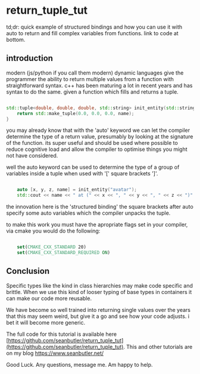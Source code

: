 # return_tuple_tut


td;dr: quick example of structured bindings and how you can use it with auto to return and fill complex variables from functions. link to code at bottom.


## introduction

modern (js/python if you call them modern) dynamic languages give the programmer the ability to return multiple values from a function with straightforward syntax. c++ has been maturing a lot in recent years and has syntax to do the same. given a function which fills and returns a tuple.

```cpp

std::tuple<double, double, double, std::string> init_entity(std::string name) {
    return std::make_tuple(0.0, 0.0, 0.0, name);
}

```

you may already know that with the 'auto' keyword we can let the compiler determine the type of a return value, presumably by looking at the signature of the function. its super useful and should be used where possible to reduce cognitive load and allow the compiler to optimise things you might not have considered.

well the auto keyword can be used to determine the type of a group of variables inside a tuple when used with '[' square brackets ']'. 

```cpp

    auto [x, y, z, name] = init_entity("avatar");
    std::cout << name << " at (" << x << ", " << y << ", " << z << ")" <<std::endl;

```

the innovation here is the 'structured binding' the square brackets after auto specify some auto variables which the compiler unpacks the tuple.

to make this work you must have the apropriate flags set in your compiler, via cmake you would do the following:

```cmake

    set(CMAKE_CXX_STANDARD 20)
    set(CMAKE_CXX_STANDARD_REQUIRED ON)

```

## Conclusion

Specific types like the kind in class hierarchies may make code specific and brittle. When we use this kind of looser typing of base types in containers it can make our code more reusable. 

We have become so well trained into returning single values over the years that this may seem weird, but give it a go and see how your code adjusts. i bet it will become more generic.

The full code for this tutorial is available here [https://github.com/seanbutler/return_tuple_tut](https://github.com/seanbutler/return_tuple_tut). This and other tutorials are on my blog https://www.seanbutler.net/

Good Luck.
Any questions, message me. Am happy to help.
